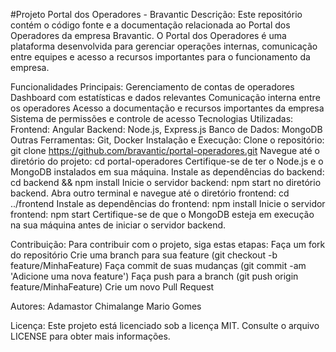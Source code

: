 #Projeto Portal dos Operadores - Bravantic
Descrição:
Este repositório contém o código fonte e a documentação relacionada ao Portal dos Operadores da empresa Bravantic. O Portal dos Operadores é uma plataforma desenvolvida para gerenciar operações internas, comunicação entre equipes e acesso a recursos importantes para o funcionamento da empresa.

Funcionalidades Principais:
Gerenciamento de contas de operadores
Dashboard com estatísticas e dados relevantes
Comunicação interna entre os operadores
Acesso a documentação e recursos importantes da empresa
Sistema de permissões e controle de acesso
Tecnologias Utilizadas:
Frontend: Angular
Backend: Node.js, Express.js
Banco de Dados: MongoDB
Outras Ferramentas: Git, Docker
Instalação e Execução:
Clone o repositório: git clone https://github.com/bravantic/portal-operadores.git
Navegue até o diretório do projeto: cd portal-operadores
Certifique-se de ter o Node.js e o MongoDB instalados em sua máquina.
Instale as dependências do backend: cd backend && npm install
Inicie o servidor backend: npm start no diretório backend.
Abra outro terminal e navegue até o diretório frontend: cd ../frontend
Instale as dependências do frontend: npm install
Inicie o servidor frontend: npm start
Certifique-se de que o MongoDB esteja em execução na sua máquina antes de iniciar o servidor backend.

Contribuição:
Para contribuir com o projeto, siga estas etapas:
Faça um fork do repositório
Crie uma branch para sua feature (git checkout -b feature/MinhaFeature)
Faça commit de suas mudanças (git commit -am 'Adicione uma nova feature')
Faça push para a branch (git push origin feature/MinhaFeature)
Crie um novo Pull Request

Autores:
Adamastor Chimalange
Mario Gomes 

Licença:
Este projeto está licenciado sob a licença MIT. Consulte o arquivo LICENSE para obter mais informações.
